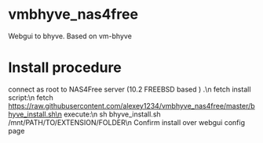 # vmbhyve_nas4free
Webgui to bhyve.
Based on vm-bhyve
# Install procedure
connect as root to NAS4Free server (10.2 FREEBSD based ) .\n
fetch install script:\n
fetch https://raw.githubusercontent.com/alexey1234/vmbhyve_nas4free/master/bhyve_install.sh\n
execute:\n
sh bhyve_install.sh /mnt/PATH/TO/EXTENSION/FOLDER\n
Confirm install over webgui config page
